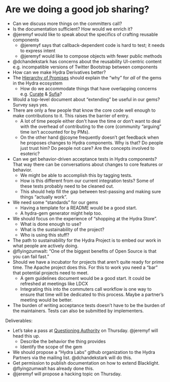 # Are we doing a good job sharing?
- Can we discuss more things on the committers call?
- Is the documentation sufficient? How would we enrich it?
- @jeremyf would like to speak about the specifics of crafting reusable components
  - @jeremyf says that callback-dependent code is hard to test; it needs to express intent
  - @jeremyf would like to compose objects with fewer public methods
- @dchandekstark has concerns about the reusability UI-centric content e.g. incompatible versions of Twitter Bootstrap between components
- How can we make Hydra Derivatives better?
- The [Hierarchy of Promises](https://wiki.duraspace.org/display/hydra/Hydra+Stack+-+The+Hierarchy+of+Promises) should explain the “why” for _all_ of the gems in the Hydra ecosystem
  - How do we accommodate things that have overlapping concerns e.g. [Curate](https://github.com/projecthydra/curate) & [Sufia](https://github.com/projecthydra/sufia)?
- Would a top-level document about “extending” be useful in our gems? Survey says yes.
- There are only a few people that know the core code well enough to make contributions to it. This raises the barrier of entry.
  - A lot of time people either don't have the time or don’t want to deal with the overhead of contributing to the core (community “arguing” time isn’t accounted for by PMs).
  - On the other hand @jcoyne frequently doesn’t get feedback when he proposes changes to Hydra components. Why is that? Do people just trust him? Do people not care? Are the concepts involved to esoteric?
- Can we get behavior-driven acceptance tests in Hydra components? That way there can be conversations about changes to core features or behavior.
  - We might be able to accomplish this by tagging tests.
  - How is this different from our current integration tests? Some of these tests probably need to be cleaned out.
  - This should help fill the gap between test-passing and making sure things “actually work”.
- We need some “standards” for our gems
  - Having a template for a README would be a good start.
  - A hydra-gem generator might help too.
- We should focus on the experience of “shopping at the Hydra Store”.
  - What is done enough to use?
  - What is the sustainability of the project?
  - Who is using this stuff?
- The path to sustainability for the Hydra Project is to embed our work in what people are actively doing.
- @flyingzumwalt: “One of the biggest benefits of Open Source is that you can fail fast.”
- Should we have a incubator for projects that aren’t quite ready for prime time. The Apache project does this. For this to work you need a “bar” that potential projects need to meet.
  - A gem guidelines document would be a good start. It could be refreshed at meetings like LDCX
  - Integrating this into the commuters call workflow is one way to ensure that time will be dedicated to this process. Maybe a partner’s meeting would be better.
- The burden of writing acceptance tests doesn’t have to be the burden of the maintainers. Tests can also be submitted by implementers.

Deliverables:  
- Let’s take a pass at [Questioning Authority](https://github.com/projecthydra/questioning_authority) on Thursday. @jeremyf will head this up.
  - Describe the behavior the thing provides
  - Identify the scope of the gem
- We should propose a “Hydra Labs” github organization to the Hydra Partners via the mailing list. @dchandekstark will do this.
- Get permission to publish documentation on how to extend Blacklight. @flyingzumwalt has already done this.
- @jeremyf will propose a hacking topic on Thursday.

